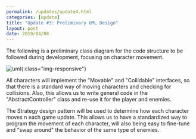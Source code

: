 ```yaml
---
permalink: /updates/update4.html
categories: [update]
title: "Update #3: Preliminary UML Design"
layout: post
date: 2019/04/08
---
```

The following is a preliminary class diagram for the code structure to be followed during development, focusing on character movement.

![uml]({{site.baseurl}}/assets/img/uml_design.png){:class="img-responsive"}

All characters will implement the "Movable" and "Collidable" interfaces, so that there is a standard way of moving characters and checking for collisions. Also, this allows us to write general code in the "AbstractController" class and re-use it for the player and enemies.

The Strategy design pattern will be used to determine how each character moves n each game update. This allows us to have a standardized way to program the movement of each character, will also being easy to fine-tune and "swap around" the behavior of the same type of enemies.